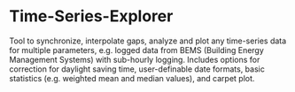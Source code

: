 # Time-Series-Explorer
Tool to synchronize, interpolate gaps, analyze and plot any time-series data for multiple parameters, e.g. logged data from BEMS (Building Energy Management Systems) with sub-hourly logging. Includes options for correction for daylight saving time, user-definable date formats, basic statistics (e.g. weighted mean and median values), and carpet plot.
